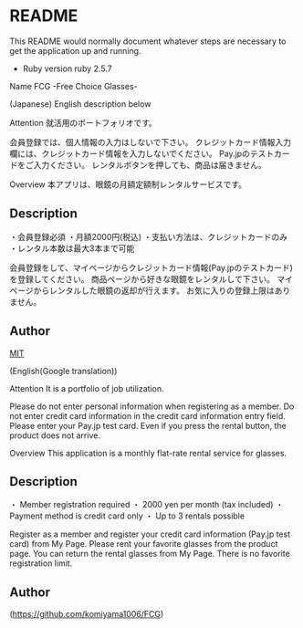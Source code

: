 # README

This README would normally document whatever steps are necessary to get the
application up and running.

* Ruby version
  ruby 2.5.7

Name
FCG -Free Choice Glasses-

(Japanese) English description below


Attention
就活用のポートフォリオです。

会員登録では、個人情報の入力はしないで下さい。
クレジットカード情報入力欄には、クレジットカード情報を入力しないでください。
Pay.jpのテストカードをご入力ください。
レンタルボタンを押しても、商品は届きません。


Overview
本アプリは、眼鏡の月額定額制レンタルサービスです。


## Description
・会員登録必須
・月額2000円(税込)
・支払い方法は、クレジットカードのみ
・レンタル本数は最大3本まで可能

会員登録をして、マイページからクレジットカード情報(Pay.jpのテストカード)を登録してください。
商品ページから好きな眼鏡をレンタルして下さい。
マイページからレンタルした眼鏡の返却が行えます。
お気に入りの登録上限はありません。

## Author

[MIT](https://github.com/komiyama1006/FCG)




(English(Google translation))

Attention
It is a portfolio of job utilization.

Please do not enter personal information when registering as a member.
Do not enter credit card information in the credit card information entry field.
Please enter your Pay.jp test card.
Even if you press the rental button, the product does not arrive.

Overview
This application is a monthly flat-rate rental service for glasses.

## Description
・ Member registration required
・ 2000 yen per month (tax included)
・ Payment method is credit card only
・ Up to 3 rentals possible

Register as a member and register your credit card information (Pay.jp test card) from My Page.
Please rent your favorite glasses from the product page.
You can return the rental glasses from My Page.
There is no favorite registration limit.

## Author

(https://github.com/komiyama1006/FCG)
